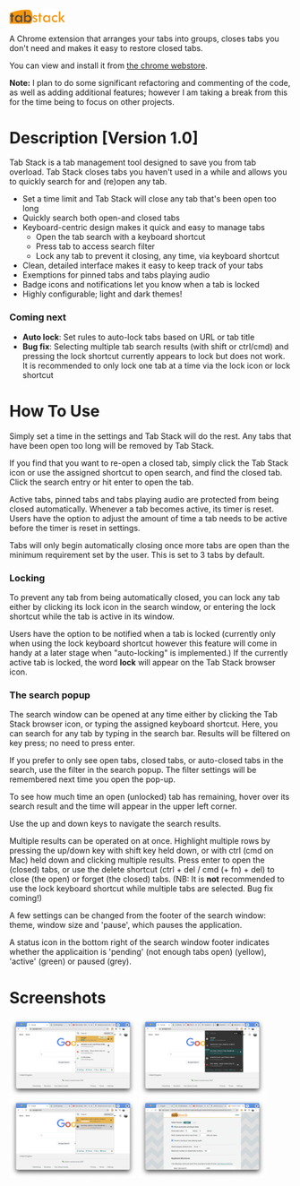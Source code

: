 <img src="./chrome-ext--tab-stack/images/title.png" width="20%">

A Chrome extension that arranges your tabs into groups, closes tabs you don't need and makes it easy to restore closed tabs.

You can view and install it from <a href="https://chrome.google.com/webstore/detail/tab-stack/agjealbfpkdojoonkdjchophopohpaco">the chrome webstore</a>.

**Note:** I plan to do some significant refactoring and commenting of the code, as well as adding additional features; however I am taking a break from this for the time being to focus on other projects.

# Description [Version 1.0] #

Tab Stack is a tab management tool designed to save you from tab overload. Tab Stack closes tabs you haven't used in a while and allows you to quickly search for and (re)open any tab.

- Set a time limit and Tab Stack will close any tab that's been open too long 
- Quickly search both open-and closed tabs
- Keyboard-centric design makes it quick and easy to manage tabs
  - Open the tab search with a keyboard shortcut
  - Press tab to access search filter
  - Lock any tab to prevent it closing, any time, via keyboard shortcut 
- Clean, detailed interface makes it easy to keep track of your tabs
- Exemptions for pinned tabs and tabs playing audio
- Badge icons and notifications let you know when a tab is locked
- Highly configurable; light and dark themes!

### Coming next ###
- **Auto lock**: Set rules to auto-lock tabs based on URL or tab title
- **Bug fix**: Selecting multiple tab search results (with shift or ctrl/cmd) and pressing the lock shortcut currently appears to lock but does not work. It is recommended to only lock one tab at a time via the lock icon or lock shortcut


# How To Use #

Simply set a time in the settings and Tab Stack will do the rest. Any tabs that have been open too long will be removed by Tab Stack. 

If you find that you want to re-open a closed tab, simply click the Tab Stack icon or use the assigned shortcut to open search, and find the closed tab. Click the search entry or hit enter to open the tab. 

Active tabs, pinned tabs and tabs playing audio are protected from being closed automatically. Whenever a tab becomes active, its timer is reset. Users have the option to adjust the amount of time a tab needs to be active before the timer is reset in settings.

Tabs will only begin automatically closing once more tabs are open than the minimum requirement set by the user. This is set to 3 tabs by default. 

### Locking ###

To prevent any tab from being automatically closed, you can lock any tab either by clicking its lock icon in the search window, or entering the lock shortcut while the tab is active in its window. 

Users have the option to be notified when a tab is locked (currently only when using the lock keyboard shortcut however this feature will come in handy at a later stage when "auto-locking" is implemented.) If the currently active tab is locked, the word **lock** will appear on the Tab Stack browser icon.

### The search popup ###

The search window can be opened at any time either by clicking the Tab Stack browser icon, or typing the assigned keyboard shortcut. Here, you can search for any tab by typing in the search bar. Results will be filtered on key press; no need to press enter. 

If you prefer to only see open tabs, closed tabs, or auto-closed tabs in the search, use the filter in the search popup. The filter settings will be remembered next time you open the pop-up.

To see how much time an open (unlocked) tab has remaining, hover over its search result and the time will appear in the upper left corner.

Use the up and down keys to navigate the search results.

Multiple results can be operated on at once. Highlight multiple rows by pressing the up/down key with shift key held down, or with ctrl (cmd on Mac) held down and clicking multiple results. Press enter to open the (closed) tabs, or use the delete shortcut (ctrl + del / cmd (+ fn) + del) to close (the open) or forget (the closed) tabs. (NB: It is **not** recommended to use the lock keyboard shortcut while multiple tabs are selected. Bug fix coming!)

A few settings can be changed from the footer of the search window: theme, window size and 'pause', which pauses the application. 

A status icon in the bottom right of the search window footer indicates whether the applicaition is 'pending' (not enough tabs open) (yellow), 'active' (green) or paused (grey).

# Screenshots #

<img src="./chrome-ext--tab-stack/images/screenshots/Screenshot%202021-02-27%20at%2016.58.04.png" width="45%">
<img src="./chrome-ext--tab-stack/images/screenshots/Screenshot%202021-02-27%20at%2016.57.30.png" width="45%">


<img src="./chrome-ext--tab-stack/images/screenshots/Screenshot%202021-02-27%20at%2016.57.54.png" width="45%">
<img src="./chrome-ext--tab-stack/images/screenshots/Screenshot%202021-02-27%20at%2016.58.17.png" width="45%">
